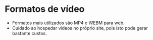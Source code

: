 # Formatos de vídeo

- Formatos mais utilizados são MP4 e WEBM para web.
- Cuidado ao hospedar vídeos no próprio site, pois isto pode gerar bastante custos.